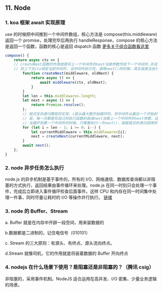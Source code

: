 ## 11. Node

### 1. koa 框架 await 实现原理

use 的时候把中间推到一个中间件数组，核心方法是 compose(this.middleware) 返回一个 promise，处理完毕后再执行 handleResponse，compose 的核心方法是返回一个函数，函数的核心是返回 dispatch 函数 [更多关于组合函数看这里](https://www.jianshu.com/p/eb268cb0f913)

```js
compose() {
    return async ctx => {
    // createNext函数的作用就是将上一个中间件的next当做参数传给下一个中间件,并且
    // 将上下文ctx绑定当前中间件，当中间件执行完，调用next()的时候，其实就是去执行下一个中间件
        function createNext(middleware, oldNext) {
            return async () => {
                await middleware(ctx, oldNext);
            }
        }
        let len = this.middlewares.length;
        let next = async () => {
            return Promise.resolve();
        };
        // 链式反向递归模型的实现，i是从最大数开始循环的，将中间件从最后一个开始封
        // 装，每一次都是将自己的执行函数封装成next当做上一个中间件的next参数，这样
        // 当循环到第一个中间件的时候，只需要执行一次next()，就能链式的递归调用所有中间件
        for (let i = len - 1; i >= 0; i--) {
            let currentMiddleware = this.middlewares[i];
            next = createNext(currentMiddleware, next);
        }
        await next();
    };
}
```

### 2. node 异步任务怎么执行

node.js 的异步机制是基于事件的，所有的 I/O、网络通信、数据库查询都以非阻塞的方式执行，返回结果由事件循环来处理。node.js 在同一时刻只会处理一个事件，完成后立即进入事件循环检查后面事件。这样 CPU 和内存在同一时间集中处理一件事，同时尽量让耗时的 I/O 等操作并行执行。
[链接](https://blog.csdn.net/fengqiaojiangshui/article/details/55819930)

### 3. node 的 Buffer、Stream

a. Buffer 就是在内存中开辟一段空间，用来装数据的

b.数据都是二进制的，记住电信号（010101）

c. Stream 的三大原则：有源头、有终点、源头流向终点。

d.Stream 就像司机，它的作用就是将装着数据的 Buffer 开向终点

### 4. nodejs 在什么场景下使用？是阻塞还是非阻塞的？（腾讯 csig）

非阻塞的，采用事件机制。NodeJS 适合运用在高并发、I/O 密集、少量业务逻辑的场景。
